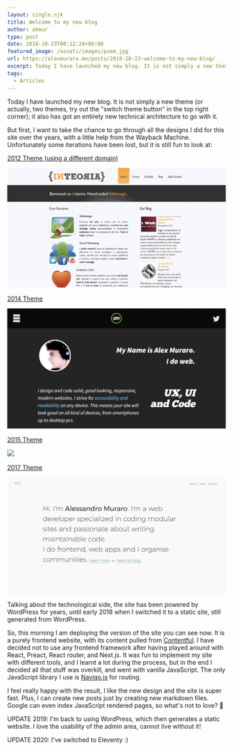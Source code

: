 ```yaml
---
layout: single.njk
title: Welcome to my new blog
author: akmur
type: post
date: 2018-10-23T00:12:24+00:00
featured_image: /assets/images/pxem.jpg
url: https://alexmuraro.me/posts/2018-10-23-welcome-to-my-new-blog/
excerpt: Today I have launched my new blog. It is not simply a new theme (or actually, two themes, try out the "switch theme button" in the top right corner); it also has got an entirely new technical architecture to go with it.
tags:
  - Articles
---
```


Today I have launched my new blog. It is not simply a new theme (or actually, two themes, try out the "switch theme button" in the top right corner); it also has got an entirely new technical architecture to go with it.

But first, I want to take the chance to go through all the designs I did for this site over the years, with a little help from the Wayback Machine. Unfortunately some iterations have been lost, but it is still fun to look at:

[2012 Theme (using a different domain)][1]

<img src="/assets/images/acmpxm5.jpg" />

[2014 Theme][3]

<img src="/assets/images/gud0m6b.jpg" />

[2015 Theme][5]

<img src="/assets/images/pjxin1o.png" />

[2017 Theme][7]

<img src="/assets/images/srr08yn.png" />

Talking about the technological side, the site has been powered by WordPress for years, until early 2018 when I switched it to a static site, still generated from WordPress.

So, this morning I am deploying the version of the site you can see now. It is a purely frontend website, with its content pulled from [Contentful][9]. I have decided not to use any frontend framework after having played around with React, Preact, React router, and Next.js. It was fun to implement my site with different tools, and I learnt a lot during the process, but in the end I decided all that stuff was overkill, and went with vanilla JavaScript. The only JavaScript library I use is [Navigo.js][10] for routing.

I feel really happy with the result, I like the new design and the site is super fast. Plus, I can create new posts just by creating new markdown files. Google can even index JavaScript rendered pages, so what's not to love? 🙂

UPDATE 2019: I'm back to using WordPress, which then generates a static website. I love the usability of the admin area, cannot live without it!

UPDATE 2020: I've switched to Eleventy :)

[1]: https://web.archive.org/web/20120114220703/http://inteoria.net/
[2]: https://muraro.xyz/wp/wp-content/uploads/2019/02/acmpxm5.jpg
[3]: https://web.archive.org/web/20140802152258/http://vccw.test/
[4]: https://muraro.xyz/wp/wp-content/uploads/2019/02/gud0m6b.jpg
[5]: https://web.archive.org/web/20150511110509/http://vccw.test:80/
[6]: https://muraro.xyz/wp/wp-content/uploads/2019/02/pjxin1o.png
[7]: https://web.archive.org/web/20170928062210/https://vccw.test/
[8]: https://muraro.xyz/wp/wp-content/uploads/2019/02/srr08yn.png
[9]: https://www.contentful.com/ "Contentful"
[10]: https://github.com/krasimir/navigo
